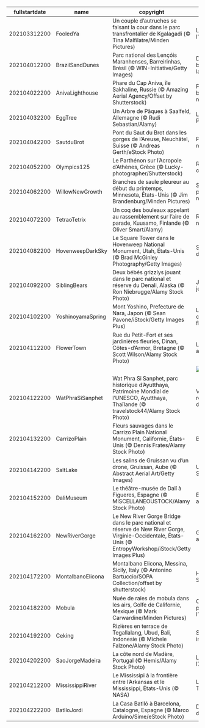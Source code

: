 |fullstartdate|name|copyright|title|image|
|--|--|--|--|--|
202103312200|FooledYa|Un couple d’autruches se faisant la cour dans le parc transfrontalier de Kgalagadi (© Tina Malfilatre/Minden Pictures)|L'art de faire l'autruche|![](/fr-FR/2021/04/202103312200FooledYa.jpg)|
202104012200|BrazilSandDunes|Parc national des Lençóis Maranhenses, Barreirinhas, Brésil (© WIN-Initiative/Getty Images)|Dunes blanches, lagons bleus|![](/fr-FR/2021/04/202104012200BrazilSandDunes.jpg)|
202104022200|AnivaLighthouse|Phare du Cap Aniva, île Sakhaline, Russie (© Amazing Aerial Agency/Offset by Shutterstock)|Phare du bout du monde|![](/fr-FR/2021/04/202104022200AnivaLighthouse.jpg)|
202104032200|EggTree|Un Arbre de Pâques à Saalfeld, Allemagne (© Rudi Sebastian/Alamy)|L’Arbre de Pâques|![](/fr-FR/2021/04/202104032200EggTree.jpg)|
202104042200|SautduBrot|Pont du Saut du Brot dans les gorges de l’Areuse, Neuchâtel, Suisse (© Andreas Gerth/eStock Photo)|Pont des mystères|![](/fr-FR/2021/04/202104042200SautduBrot.jpg)|
202104052200|Olympics125|Le Parthénon sur l’Acropole d’Athènes, Grèce (© Lucky-photographer/Shutterstock)|Renaissance olympique|![](/fr-FR/2021/04/202104052200Olympics125.jpg)|
202104062200|WillowNewGrowth|Branches de saule pleureur au début du printemps, Minnesota, États-Unis (© Jim Brandenburg/Minden Pictures)|Saule pleureur mais heureux|![](/fr-FR/2021/04/202104062200WillowNewGrowth.jpg)|
202104072200|TetraoTetrix|Un coq des bouleaux appelant au rassemblement sur l’aire de parade, Kuusamo, Finlande (© Oliver Smart/Alamy)|Regardez-moi !|![](/fr-FR/2021/04/202104072200TetraoTetrix.jpg)|
202104082200|HovenweepDarkSky|Le Square Tower dans le Hovenweep National Monument, Utah, États-Unis (© Brad McGinley Photography/Getty Images)|Sous le ciel de cristal|![](/fr-FR/2021/04/202104082200HovenweepDarkSky.jpg)|
202104092200|SiblingBears|Deux bébés grizzlys jouant dans le parc national et réserve du Denali, Alaska (© Ron Niebrugge/Alamy Stock Photo)|Jeu de main, jeu de vilain|![](/fr-FR/2021/04/202104092200SiblingBears.jpg)|
202104102200|YoshinoyamaSpring|Mont Yoshino, Prefecture de Nara, Japon (© Sean Pavone/iStock/Getty Images Plus)|L’heure des cerisiers en fleur|![](/fr-FR/2021/04/202104102200YoshinoyamaSpring.jpg)|
202104112200|FlowerTown|Rue du Petit-Fort et ses jardinières fleuries, Dinan, Côtes-d’Armor, Bretagne (© Scott Wilson/Alamy Stock Photo)|Le printemps aux balcons|![](/fr-FR/2021/04/202104112200FlowerTown.jpg)|
||||![](/fr-FR/2021/04/.jpg)|
202104122200|WatPhraSiSanphet|Wat Phra Si Sanphet, parc historique d’Ayutthaya, Patrimoine Mondial de l’UNESCO, Ayutthaya, Thaïlande (© travelstock44/Alamy Stock Photo)|Vestiges d’un royaume déchu|![](/fr-FR/2021/04/202104122200WatPhraSiSanphet.jpg)|
202104132200|CarrizoPlain|Fleurs sauvages dans le Carrizo Plain National Monument, Californie, États-Unis (© Dennis Frates/Alamy Stock Photo)|Bol d’air pur|![](/fr-FR/2021/04/202104132200CarrizoPlain.jpg)|
202104142200|SaltLake|Les salins de Gruissan vu d’un drone, Gruissan, Aube (© Abstract Aerial Art/Getty Images)|Un air de Sénégal|![](/fr-FR/2021/04/202104142200SaltLake.jpg)|
202104152200|DaliMuseum|Le théâtre-musée de Dalí à Figueres, Espagne (© MISCELLANEOUSTOCK/Alamy Stock Photo)|Entrée d'un autre monde|![](/fr-FR/2021/04/202104152200DaliMuseum.jpg)|
202104162200|NewRiverGorge|Le New River Gorge Bridge dans le parc national et réserve de New River Gorge, Virginie-Occidentale, États-Unis (© EntropyWorkshop/iStock/Getty Images Plus)|Grandeur américaine|![](/fr-FR/2021/04/202104162200NewRiverGorge.jpg)|
202104172200|MontalbanoElicona|Montalbano Elicona, Messina, Sicily, Italy (© Antonino Bartuccio/SOPA Collection/offset by shutterstock)|Histoire de Sicile|![](/fr-FR/2021/04/202104172200MontalbanoElicona.jpg)|
202104182200|Mobula|Nuée de raies de mobula dans les airs, Golfe de Californie, Mexique (© Mark Carwardine/Minden Pictures)|Comme un poisson dans l’air|![](/fr-FR/2021/04/202104182200Mobula.jpg)|
202104192200|Ceking|Rizières en terrace de Tegallalang, Ubud, Bali, Indonesie (© Michele Falzone/Alamy Stock Photo)|Spiritualité indonésienne|![](/fr-FR/2021/04/202104192200Ceking.jpg)|
202104202200|SaoJorgeMadeira|La côte nord de Madère, Portugal (© Hemis/Alamy Stock Photo)|La Perle de l’Atlantique|![](/fr-FR/2021/04/202104202200SaoJorgeMadeira.jpg)|
202104212200|MississippiRiver|Le Mississipi à la frontière entre l’Arkansas et le Mississippi, États-Unis (© NASA)|Le Jour de la Terre|![](/fr-FR/2021/04/202104212200MississippiRiver.jpg)|
202104222200|BatlloJordi|La Casa Batlló à Barcelona, Catalogne, Espagne (© Marco Arduino/Sime/eStock Photo)|Dans la tête d’un génie|![](/fr-FR/2021/04/202104222200BatlloJordi.jpg)|
